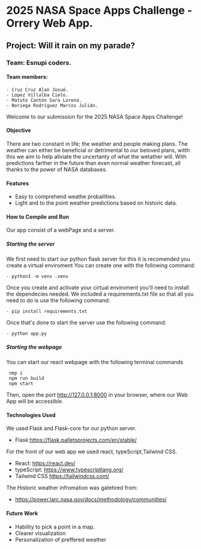 # 2025 NASA Space Apps Challenge - Orrery Web App.

## Project: Will it rain on my parade?

### Team: Esnupi coders.

#### Team members:

	- Cruz Cruz Alan Josué.
	- López Villalba Cielo.
	- Matute Cantón Sara Lorena.
	- Noriega Rodríguez Marcos Julián.

Welcome to our submission for the 2025 NASA Space Apps Challenge! 


#### Objective 
There are two constant in life; the weather and people making plans. The weather can either be beneficial or detrimental to our beloved plans, witth this we aim to help aliviate the uncertanty of what the wetather will. With predictions farther in the future than even normal weather forecast, all thanks to the power of NASA databases. 
#### Features

- Easy to comprehend weathe probailities.
- Light and to the point weather predictions based on historic data.
    

#### How to Compile and Run
Our app consist of a webPage and a server.
 ##### Starting the server
 We first need to start our python flask server for this it is recomended you create a virtual enviroment
 You can create one with the following command:
 
    - python3 -m venv .venv
	
Once you create and activate your cirtual enviroment you'll need to install the dependecies needed.
We included a requirements.txt file so that all you need to do is use the following command:

    - pip install requirements.txt 

Once that's done to start the server use the following command:

    - python app.py

##### Starting the webpage
You can start our react webpage with the following terminal commands

     nmp i
     npm run build
     npm start 

Then, open the port http://127.0.0.1:8000 in your browser, where our Web App will be accessible.

#### Technologies Used

We used Flask and Flask-core for our python server.

- Flask:https://flask.palletsprojects.com/en/stable/

For the front of our web app we used react, typeScript,Tailwind CSS. 
- React: https://react.dev/
- typeScript: https://www.typescriptlang.org/
- Tailwind CSS https://tailwindcss.com/

The Historic weather infromation was gatehred from: 
- https://power.larc.nasa.gov/docs/methodology/communities/

#### Future Work

- Hability to pick a point in a map.
- Clearer visualization 
- Personalization of preffered weather
